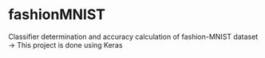 # fashionMNIST
Classifier determination and accuracy calculation of fashion-MNIST dataset
-> This project is done using Keras
